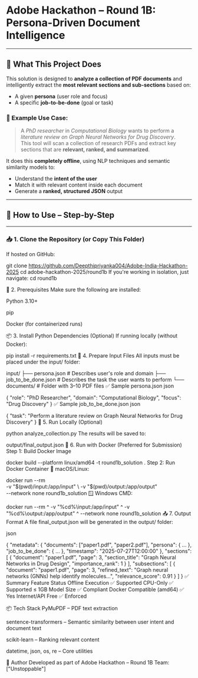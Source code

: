 # Adobe Hackathon – Round 1B: Persona-Driven Document Intelligence

---

## 🧠 What This Project Does

This solution is designed to **analyze a collection of PDF documents** and intelligently extract the **most relevant sections and sub-sections** based on:

- A given **persona** (user role and focus)
- A specific **job-to-be-done** (goal or task)

### 🧩 Example Use Case:

> A *PhD researcher* in *Computational Biology* wants to perform a *literature review on Graph Neural Networks for Drug Discovery*.  
> This tool will scan a collection of research PDFs and extract key sections that are **relevant, ranked, and summarized**.

It does this **completely offline**, using NLP techniques and semantic similarity models to:
- Understand the **intent of the user**
- Match it with relevant content inside each document
- Generate a **ranked, structured JSON** output

---

## 🚀 How to Use – Step-by-Step

---

### 📥 1. Clone the Repository (or Copy This Folder)

If hosted on GitHub:

git clone https://github.com/Deepthipriyanka004/Adobe-India-Hackathon-2025
cd adobe-hackathon-2025/round1b
If you're working in isolation, just navigate:
cd round1b

🔧 2. Prerequisites
Make sure the following are installed:

Python 3.10+

pip

Docker (for containerized runs)

📦 3. Install Python Dependencies (Optional)
If running locally (without Docker):

pip install -r requirements.txt
📁 4. Prepare Input Files
All inputs must be placed under the input/ folder:


input/
├── persona.json               # Describes user's role and domain
├── job_to_be_done.json        # Describes the task the user wants to perform
└── documents/                 # Folder with 3–10 PDF files
✅ Sample persona.json
json

{
  "role": "PhD Researcher",
  "domain": "Computational Biology",
  "focus": "Drug Discovery"
}
✅ Sample job_to_be_done.json
json

{
  "task": "Perform a literature review on Graph Neural Networks for Drug Discovery"
}
🧪 5. Run Locally (Optional)

python analyze_collection.py
The results will be saved to:

output/final_output.json
🐳 6. Run with Docker (Preferred for Submission)
Step 1: Build Docker Image

docker build --platform linux/amd64 -t round1b_solution .
Step 2: Run Docker Container
🐧 macOS/Linux:

docker run --rm \
-v "$(pwd)/input:/app/input" \
-v "$(pwd)/output:/app/output" \
--network none round1b_solution
🪟 Windows CMD:

docker run --rm ^
-v "%cd%\input:/app/input" ^
-v "%cd%\output:/app/output" ^
--network none round1b_solution
📤 7. Output Format
A file final_output.json will be generated in the output/ folder:

json

{
  "metadata": {
    "documents": ["paper1.pdf", "paper2.pdf"],
    "persona": { ... },
    "job_to_be_done": { ... },
    "timestamp": "2025-07-27T12:00:00"
  },
  "sections": [
    {
      "document": "paper1.pdf",
      "page": 3,
      "section_title": "Graph Neural Networks in Drug Design",
      "importance_rank": 1
    }
  ],
  "subsections": [
    {
      "document": "paper1.pdf",
      "page": 3,
      "refined_text": "Graph neural networks (GNNs) help identify molecules...",
      "relevance_score": 0.91
    }
  ]
}
✅ Summary
Feature	Status
Offline Execution	✅ Supported
CPU-Only	✅ Supported
≤ 1GB Model Size	✅ Compliant
Docker Compatible (amd64)	✅ Yes
Internet/API Free	✅ Enforced

📦 Tech Stack
PyMuPDF – PDF text extraction

sentence-transformers – Semantic similarity between user intent and document text

scikit-learn – Ranking relevant content

datetime, json, os, re – Core utilities

👤 Author
Developed as part of Adobe Hackathon – Round 1B
Team: ["Unstoppable"]